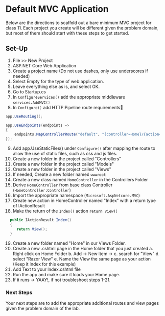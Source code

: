 # Default MVC Application

Below are the directions to scaffold out a bare minimum MVC project for class 11. Each project you create will be different given the problem domain, but most of them should start with these steps to get started.

## Set-Up

1. File >> New Project
1. ASP.NET Core Web Application
1. Create a project name (Do not use dashes, only use underscores if needed)
1. Select Empty for the type of web application.
1. Leave everything else as is, and select OK.
1. Go to Startup.cs
1. In `ConfigureServices()` add the appropriate middleware `services.AddMVC()`
1. In `Configure()` add HTTP Pipeline route requirements

```csharp
app.UseRouting();

app.UseEndpoints(endpoints =>
{
	endpoints.MapControllerRoute("default", "{controller=Home}/{action=Index}");	
});
```

9. Add app.UseStaticFiles() under `Configure()` after mapping the route to allow the use of static files, such as css and js files.
1. Create a new folder in the project called "Controllers"
1. Create a new folder in the project called "Models"
1. Create a new folder in the project called "Views"
1. If needed, Create a new folder named `wwwroot`
1. Create a new class named `HomeController` in the Controllers Folder
1. Derive `HomeController` from base class Controller (`HomeController:Controller`)
1. Import the appropriate namespace (`Microsoft.AspNetcore.MVC`)
1. Create new action in HomeController named "Index" with a return type of IActionResult
1. Make the return of the `Index()` action `return View()`

```csharp
  public IActionResult Index()
  {
     return View();
  }
```

19. Create a new folder named "Home" in our Views Folder.
1. Create a new .cshtml page in the Home folder that you just created
	a. Right click on Home Folder
	b. Add -> New Item ->
	c. search for "View" 
	d. select "Razor View"
	e. Name the View the same page as your action (Keep it Index for this example)
1. Add Text to your Index.cshtml file
1. Run the app and make sure it loads your Home page.
1. If it runs -> YAAY!, if not troubleshoot steps 1-21.

### Next Steps

Your next steps are to add the appropriate additional routes and view pages given the problem domain of the lab.
